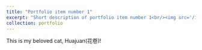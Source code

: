 ```yaml
---
title: "Portfolio item number 1"
excerpt: "Short description of portfolio item number 1<br/><img src='/images/Huajuan.png'>"
collection: portfolio
---
```


This is my beloved cat, Huajuan(花卷)!
